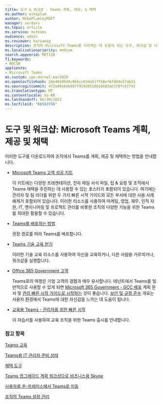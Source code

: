 ```yaml
---
title: 도구 & 워크샵 - Teams 계획, 제공, & 채택
ms.author: mikeplum
author: MikePlumleyMSFT
manager: serdars
ms.topic: article
ms.service: msteams
audience: admin
ms.reviewer: karuanag
description: 조직이 Microsoft Teams를 시작하는 데 도움이 되는 도구, 워크샵 및 시작 키트를 계획합니다.
ms.localizationpriority: medium
search.appverid: MET150
f1.keywords:
- NOCSH
appliesto:
- Microsoft Teams
ms.custom: seo-marvel-mar2020
ms.openlocfilehash: 24e48a99d4c9b6cc63da517fb8efb7dd4e5fab51
ms.sourcegitcommit: 472e46b6eb907f41920516616683a61f0fc6f741
ms.translationtype: MT
ms.contentlocale: ko-KR
ms.lasthandoff: 06/30/2022
ms.locfileid: "66563756"
---
```

# <a name="tools-and-workshops-plan-deliver-and-adopt-microsoft-teams"></a>도구 및 워크샵: Microsoft Teams 계획, 제공 및 채택

이러한 도구를 다운로드하여 조직에서 Teams를 계획, 제공 및 채택하는 방법을 안내합니다.


- [Microsoft Teams 고객 성공 키트](https://aka.ms/TeamsCustomerSuccess)

    이 키트에는 다양한 프레젠테이션, 전자 메일 서식 파일, 팁 & 요령 및 조직에서 Teams 채택을 추진하는 데 사용할 수 있는 포스터가 포함되어 있습니다. 여기에는 관리자 및 팀 리더를 위한 두 가지 빠른 시작 가이드와 모든 부서에 대한 사용 사례 예제가 포함되어 있습니다. 이러한 리소스를 사용하여 마케팅, 영업, 재무, 인적 자원, IT, 엔지니어링 및 프로젝트 관리를 비롯한 조직의 다양한 기능을 위한 Teams를 최대한 활용할 수 있습니다.

- [Teams를 배포하는 방법](./deploy-overview.md)

    권장 경로를 따라 Teams를 배포합니다.


- [Teams 기술 교육 받기](itadmin-readiness.md)

    이러한 기술 교육 리소스를 사용하여 자신을 교육하거나, 다른 사람을 가르치거나, 워크샵을 실행합니다.

- [Office 365 Government 고객](plan-for-government-gcc.md)

   Teams로의 여정은 기업 고객의 경험과 매우 유사합니다. 테넌트에서 Teams를 일반적으로 사용할 수 있게 되면 [Microsoft 365 Government - GCC 배포](plan-for-government-gcc.md) 계획 문서 및 [관리 빠른 시작 가이드로 시작하는](https://download.microsoft.com/download/F/3/9/F39B4F10-5720-4516-87E1-91E5A5678EFB/MicrosoftTeams-AdminQuickStart-EnableTeams.docx) 것이 좋습니다. [보안 및 규정 준수](security-compliance-overview.md) 개요는 사용자 환경에서 Teams에 대한 자신감을 느끼는 데 도움이 됩니다.

- [교육용 Teams - 관리자를 위한 빠른 시작](./teams-quick-start-edu.yml)

    이 자습서를 사용하여 교육 조직을 위한 Teams 출시를 안내합니다.

### <a name="see-also"></a>참고 항목

[Teams 교육](training-microsoft-teams-landing-page.md)

[Teams용 IT 관리자 준비 상태](ITAdmin-readiness.md)

[채택 도구](adopt-tools-and-downloads.md)

[Teams 업그레이드 계획 워크샵으로 비즈니스용 Skype](https://www.microsoft.com/microsoft-365/partners/intelligentcommunications/skype-for-business-teams)

[사용자를 온-프레미스에서 Teams로 이동](/skypeforbusiness/hybrid/move-users-from-on-premises-to-teams)

[조직의 Teams 설정 관리](enable-features-office-365.md)

